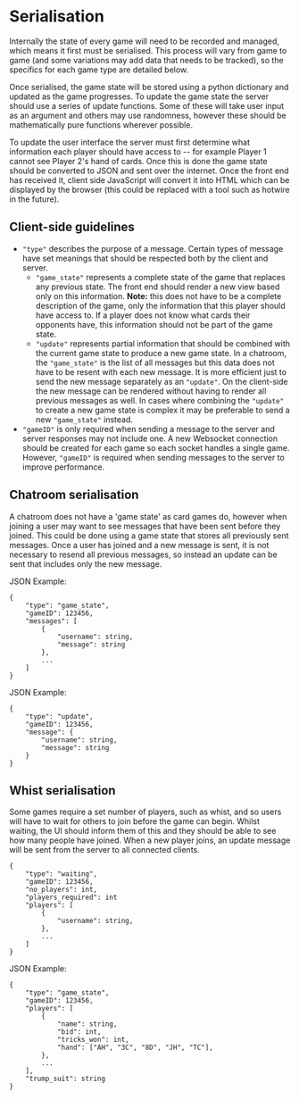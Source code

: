 # Serialisation

Internally the state of every game will need to be recorded and managed, which
means it first must be serialised. This process will vary from game to game (and
some variations may add data that needs to be tracked), so the specifics for
each game type are detailed below.

Once serialised, the game state will be stored using a python dictionary and
updated as the game progresses. To update the game state the server should use a
series of update functions. Some of these will take user input as an argument
and others may use randomness, however these should be mathematically pure
functions wherever possible.

To update the user interface the server must first determine what information
each player should have access to -- for example Player 1 cannot see Player 2's
hand of cards. Once this is done the game state should be converted to JSON and
sent over the internet. Once the front end has received it, client side
JavaScript will convert it into HTML which can be displayed by the browser (this
could be replaced with a tool such as hotwire in the future).

## Client-side guidelines

* `"type"` describes the purpose of a message. Certain types of message have set
meanings that should be respected both by the client and server.
    * `"game_state"` represents a complete state of the game that replaces any
      previous state. The front end should render a new view based only on this
      information. **Note:** this does not have to be a complete description of
      the game, only the information that this player should have access to. If
      a player does not know what cards their opponents have, this information
      should not be part of the game state.
    * `"update"` represents partial information that should be combined with the
      current game state to produce a new game state. In a chatroom, the
      `"game_state"` is the list of all messages but this data does not have to
      be resent with each new message. It is more efficient just to send the new
      message separately as an `"update"`. On the client-side the new message
      can be rendered without having to render all previous messages as well. In
      cases where combining the `"update"` to create a new game state is complex
      it may be preferable to send a new `"game_state"` instead.
* `"gameID"` is only required when sending a message to the server and server
  responses may not include one. A new Websocket connection should be created
  for each game so each socket handles a single game. However, `"gameID"` is
  required when sending messages to the server to improve performance.

## Chatroom serialisation

A chatroom does not have a 'game state' as card games do, however when joining a
user may want to see messages that have been sent before they joined. This could
be done using a game state that stores all previously sent messages. Once a user
has joined and a new message is sent, it is not necessary to resend all previous
messages, so instead an update can be sent that includes only the new message.

JSON Example:

```
{
    "type": "game_state",
    "gameID": 123456,
    "messages": [
        {
            "username": string,
            "message": string
        },
        ...
    ]
}
```

JSON Example:

```
{
    "type": "update",
    "gameID": 123456,
    "message": {
        "username": string,
        "message": string
    }
}
```

## Whist serialisation

Some games require a set number of players, such as whist, and so users will
have to wait for others to join before the game can begin. Whilst waiting, the
UI should inform them of this and they should be able to see how many people
have joined. When a new player joins, an update message will be sent from the
server to all connected clients.

```
{
    "type": "waiting",
    "gameID": 123456,
    "no_players": int,
    "players_required": int
    "players": [
        {
            "username": string,
        },
        ...
    ]
}
```

JSON Example:

```
{
    "type": "game_state",
    "gameID": 123456,
    "players": [
        {
            "name": string,
            "bid": int,
            "tricks_won": int,
            "hand": ["AH", "3C", "8D", "JH", "TC"],
        },
        ...
    ],
    "trump_suit": string
}
```

